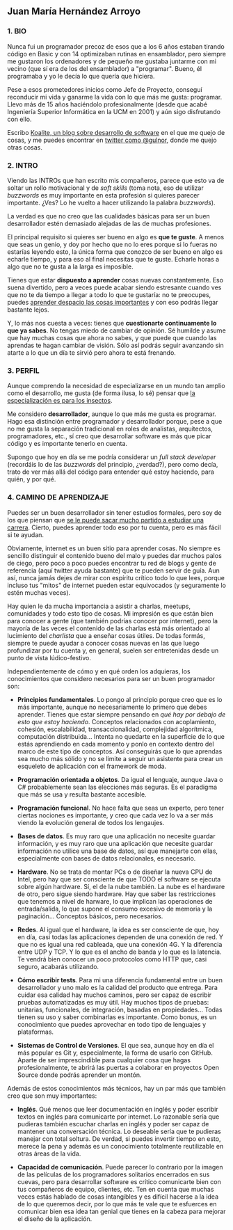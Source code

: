 ## Juan María Hernández Arroyo

### 1. BIO

Nunca fui un programador precoz de esos que a los 6 años estaban tirando código en Basic y con 14 optimizaban rutinas en ensamblador, pero siempre me gustaron los ordenadores y de pequeño me gustaba juntarme con mi vecino (que sí era de los del ensamblador) a "programar". Bueno, él programaba y yo le decía lo que quería que hiciera.

Pese a esos prometedores inicios como Jefe de Proyecto, conseguí reconducir mi vida y ganarme la vida con lo que más me gusta: programar. Llevo más de 15 años haciéndolo profesionalmente (desde que acabé Ingeniería Superior Informática en la UCM en 2001) y aún sigo disfrutando con ello. 

Escribo [Koalite, un blog sobre desarrollo de software](http://blog.koalite.com) en el que me quejo de cosas, y me puedes encontrar en [twitter como @gulnor](http://twitter.com/gulnor), donde me quejo otras cosas.

### 2. INTRO

Viendo las INTROs que han escrito mis compañeros, parece que esto va de soltar un rollo motivacional y de _soft skills_ (toma nota, eso de utilizar _buzzwords_ es muy importante en esta profesión si quieres parecer importante. ¿Ves? Lo he vuelto a hacer utilizando la palabra _buzzwords_).

La verdad es que no creo que las cualidades básicas para ser un buen desarrollador estén demasiado alejadas de las de muchas profesiones.

El principal requisito si quieres ser bueno en algo es **que te guste**. A menos que seas un genio, y doy por hecho que no lo eres porque si lo fueras no estarías leyendo esto, la única forma que conozco de ser bueno en algo es echarle tiempo, y para eso al final necesitas que te guste. Echarle horas a algo que no te gusta a la larga es imposible.

Tienes que estar **dispuesto a aprender** cosas nuevas constantemente. Eso suena divertido, pero a veces puede acabar siendo estresante cuando ves que no te da tiempo a llegar a todo lo que te gustaría: no te preocupes, puedes [aprender despacio las cosas importantes](http://blog.koalite.com/2014/11/aprende-despacio/) y con eso podrás llegar bastante lejos.

Y, lo más nos cuesta a veces: tienes que **cuestionarte continuamente lo que ya sabes**. No tengas miedo de cambiar de opinión. Sé humilde y asume que hay muchas cosas que ahora no sabes, y que puede que cuando las aprendas te hagan cambiar de visión. Sólo así podrás seguir avanzando sin atarte a lo que un día te sirvió pero ahora te está frenando.

### 3. PERFIL

Aunque comprendo la necesidad de especializarse en un mundo tan amplio como el desarrollo, me gusta (de forma ilusa, lo sé) pensar que [la especialización es para los insectos](http://www.elise.com/quotes/heinlein_-_specialization_is_for_insects). 

Me considero **desarrollador**, aunque lo que más me gusta es programar. Hago esa distinción entre programador y desarrollador porque, pese a que no me gusta la separación tradicional en roles de analistas, arquitectos, programadores, etc., sí creo que desarrollar software es más que picar código y es importante tenerlo en cuenta.

Supongo que hoy en día se me podría considerar un _full stack developer_ (recordáis lo de las _buzzwords_ del principio, ¿verdad?), pero como decía, trato de ver más allá del código para entender qué estoy haciendo, para quién, y por qué. 

### 4. CAMINO DE APRENDIZAJE

Puedes ser un buen desarrollador sin tener estudios formales, pero soy de los que piensan que [se le puede sacar mucho partido a estudiar una carrera](http://blog.koalite.com/2016/06/ni-titulitis-ni-cunadismo/). Cierto, puedes aprender todo eso por tu cuenta, pero es más fácil si te ayudan.

Obviamente, internet es un buen sitio para aprender cosas. No siempre es sencillo distinguir el contenido bueno del malo y puedes dar muchos palos de ciego, pero poco a poco puedes encontrar tu red de blogs y gente de referencia (aquí twitter ayuda bastante) que te pueden servir de guía. Aun así, nunca jamás dejes de mirar con espíritu crítico todo lo que lees, porque incluso tus "mitos" de internet pueden estar equivocados (y seguramente lo estén muchas veces).

Hay quien le da mucha importancia a asistir a charlas, meetups, comunidades y todo esto tipo de cosas. Mi impresión es que están bien para conocer a gente (que también podrías conocer por internet), pero la mayoría de las veces el contenido de las charlas está más orientado al lucimiento del _charlista_ que a enseñar cosas útiles. De todas formás, siempre te puede ayudar a conocer cosas nuevas en las que luego profundizar por tu cuenta y, en general, suelen ser entretenidas desde un punto de vista lúdico-festivo.

Independientemente de cómo y en qué orden los adquieras, los conocimientos que considero necesarios para ser un buen programador son:

* **Principios fundamentales**. Lo pongo al principio porque creo que es lo más importante, aunque no necesariamente lo primero que debes aprender. Tienes que estar siempre pensando en _qué hay por debajo de esto que estoy haciendo_. Conceptos relacionados con acoplamiento, cohesión, escalabilidad, transaccionalidad, complejidad algorítmica, computación distribuida... Intenta no quedarte en la superficie de lo que estás aprendiendo en cada momento y ponlo en contexto dentro del marco de este tipo de conceptos. Así conseguirás que lo que aprendas sea mucho más sólido y no se limite a seguir un asistente para crear un esqueleto de aplicación con el framework de moda.

* **Programación orientada a objetos**. Da igual el lenguaje, aunque Java o C# probablemente sean las elecciones más seguras. Es el paradigma que más se usa y resulta bastante accesible.

* **Programación funcional**. No hace falta que seas un experto, pero tener ciertas nociones es importante, y creo que cada vez lo va a ser más viendo la evolución general de todos los lengaujes.

* **Bases de datos**. Es muy raro que una aplicación no necesite guardar información, y es muy raro que una aplicación que necesite guardar información no utilice una base de datos, así que manejarte con ellas, especialmente con bases de datos relacionales, es necesario.

* **Hardware**. No se trata de montar PCs o de diseñar la nueva CPU de Intel, pero hay que ser consciente de que TODO el software se ejecuta sobre algún hardware. Sí, el de la nube también. La nube es el hardware de otro, pero sigue siendo hardware. Hay que saber las restricciones que tenemos a nivel de harware, lo que implican las operaciones de entrada/salida, lo que supone el consumo excesivo de memoria y la paginación... Conceptos básicos, pero necesarios.

* **Redes**. Al igual que el hardware, la idea es ser consciente de que, hoy en día, casi todas las aplicaciones dependen de una conexión de red. Y que no es igual una red cableada, que una conexión 4G. Y la diferencia entre UDP y TCP. Y lo que es el ancho de banda y lo que es la latencia. Te vendrá bien conocer un poco protocolos como HTTP que, casi seguro, acabarás utilizando.

* **Cómo escribir tests**. Para mi una diferencia fundamental entre un buen desarrollador y uno malo es la calidad del producto que entrega. Para cuidar esa calidad hay muchos caminos, pero ser capaz de escribir pruebas automatizadas es muy útil. Hay muchos tipos de pruebas: unitarias, funcionales, de integración, basadas en propiedades... Todas tienen su uso y saber combinarlas es importante. Como bonus, es un conocimiento que puedes aprovechar en todo tipo de lenguajes y plataformas.

* **Sistemas de Control de Versiones**. El que sea, aunque hoy en día el más popular es Git y, especialmente, la forma de usarlo con GitHub. Aparte de ser imprescindible para cualquier cosa que hagas profesionalmente, te abrirá las puertas a colaborar en proyectos Open Source donde podrás aprender un montón.

Además de estos conocimientos más técnicos, hay un par más que también creo que son muy importantes:

* **Inglés**. Qué menos que leer documentación en inglés y poder escribir textos en inglés para comunicarte por internet. Lo razonable sería que pudieras también escuchar charlas en inglés y poder ser capaz de mantener una conversación técnica. Lo deseable sería que te pudieras manejar con total soltura. De verdad, si puedes invertir tiempo en esto, merece la pena y además es un conocimiento totalmente reutilizable en otras áreas de la vida.

* **Capacidad de comunicación**. Puede parecer lo contrario por la imagen de las películas de los programadores solitarios encerrados en sus cuevas, pero para desarrollar software es crítico comunicarte bien con tus compañeros de equipo, clientes, etc. Ten en cuenta que muchas veces estás hablado de cosas intangibles y es difícil hacerse a la idea de lo que queremos decir, por lo que más te vale que te esfuerces en comunicar bien esa idea tan genial que tienes en la cabeza para mejorar el diseño de la aplicación.

